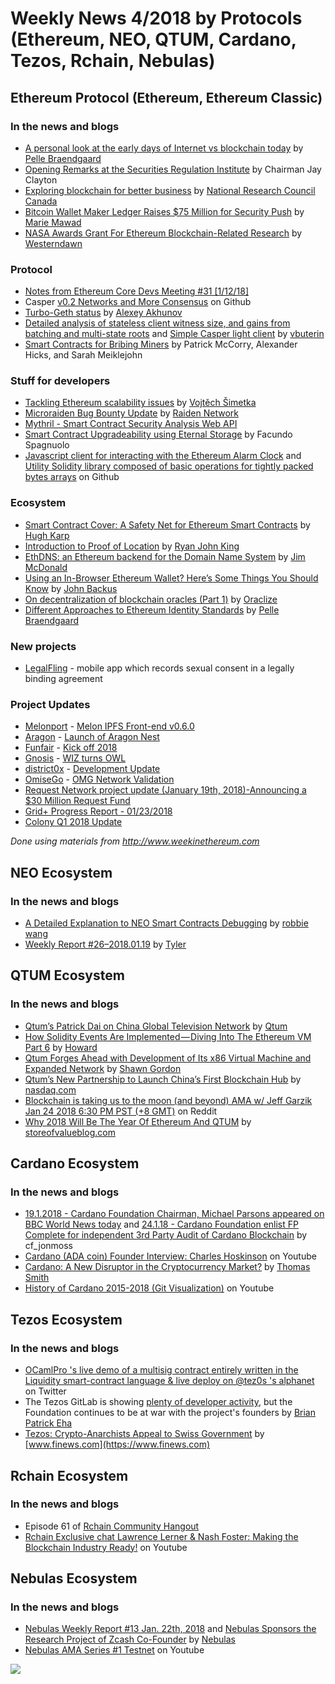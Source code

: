 ﻿# Weekly News 4/2018 by Protocols (Ethereum, NEO, QTUM, Cardano, Tezos, Rchain, Nebulas)

## Ethereum Protocol (Ethereum, Ethereum Classic)
### In the news and blogs
* [A personal look at the early days of Internet vs blockchain today](https://medium.com/@pelleb/personal-look-at-the-early-days-of-internet-vs-blockchain-today-590a98cb009f) by [Pelle Braendgaard](https://medium.com/@pelleb)
* [Opening Remarks at the Securities Regulation Institute](https://www.sec.gov/news/speech/speech-clayton-012218) by Chairman Jay Clayton
* [Exploring blockchain for better business](https://www.nrc-cnrc.gc.ca/eng/stories/2018/blockchains.html) by [National Research Council Canada](https://www.nrc-cnrc.gc.ca)
* [Bitcoin Wallet Maker Ledger Raises $75 Million for Security Push](https://www.bloomberg.com/news/articles/2018-01-18/bitcoin-wallet-maker-ledger-raises-75-million-for-security-push) by [Marie Mawad](https://twitter.com/Marie_a_Paris)
* [NASA Awards Grant For Ethereum Blockchain-Related Research](http://westerndawn.infos.st//index/nasa-awards-grant-ethereum-blockchain-related-research/) by [Westerndawn](http://westerndawn.infos.st)

### Protocol
* [Notes from Ethereum Core Devs Meeting #31 [1/12/18]](https://www.reddit.com/r/ethereum/comments/7s3bcx/notes_from_ethereum_core_devs_meeting_31_11218/)
* Casper [v0.2 Networks and More Consensus](https://github.com/ethereum/cbc-casper/releases/tag/0.2.0) on Github
* [Turbo-Geth status](https://medium.com/@akhounov/turbo-geth-status-534c10709206) by [Alexey Akhunov](https://medium.com/@akhounov)
* [Detailed analysis of stateless client witness size, and gains from batching and multi-state roots](https://ethresear.ch/t/detailed-analysis-of-stateless-client-witness-size-and-gains-from-batching-and-multi-state-roots/862) and [Simple Casper light client](https://ethresear.ch/t/simple-casper-light-client/828) by [vbuterin](https://ethresear.ch/u/vbuterin/summary)
* [Smart Contracts for Bribing Miners](http://homepages.cs.ncl.ac.uk/patrick.mccorry/minerbribery.pdf) by Patrick McCorry, Alexander Hicks, and Sarah Meiklejohn

### Stuff for developers
* [Tackling Ethereum scalability issues](https://medium.com/giveth/tackling-ethereum-scalability-issues-29bd700b5060) by [Vojtěch Šimetka](https://medium.com/@vojtechsimetka)
* [Microraiden Bug Bounty Update](https://medium.com/@raiden_network/microraiden-bug-bounty-update-695fddd6433) by [
Raiden Network](https://medium.com/@raiden_network)
* [Mythril - Smart Contract Security Analysis Web API](https://www.topcoder.com/challenges/30061900)
* [Smart Contract Upgradeability using Eternal Storage](https://blog.zeppelinos.org/smart-contract-upgradeability-using-eternal-storage/) by Facundo Spagnuolo
* [Javascript client for interacting with the Ethereum Alarm Clock](https://github.com/ethereum-alarm-clock/eac.js) and [Utility Solidity library composed of basic operations for tightly packed bytes arrays](https://github.com/GNSPS/solidity-bytes-utils) on Github

### Ecosystem
* [Smart Contract Cover: A Safety Net for Ethereum Smart Contracts](https://medium.com/nexus-mutual/smart-contract-cover-55782407722c) by [Hugh Karp](https://medium.com/@hugh_karp)
* [Introduction to Proof of Location](https://blog.foam.space/introduction-to-proof-of-location-6b4c77928022) by [Ryan John King](https://blog.foam.space/@foamspace)
* [EthDNS: an Ethereum backend for the Domain Name System](https://medium.com/@jgm.orinoco/ethdns-an-ethereum-backend-for-the-domain-name-system-d52dabd904b3) by [Jim McDonald](https://medium.com/@jgm.orinoco)
* [Using an In-Browser Ethereum Wallet? Here’s Some Things You Should Know](https://blog.hellobloom.io/using-an-in-browser-ethereum-wallet-heres-some-things-you-should-know-e01304b977e3) by [John Backus](https://blog.hellobloom.io/@jbackus)
* [On decentralization of blockchain oracles (Part 1)](https://medium.com/@oraclize/on-decentralization-of-blockchain-oracles-94fb78598e79) by [Oraclize](https://medium.com/@oraclize)
* [Different Approaches to Ethereum Identity Standards](https://medium.com/uport/different-approaches-to-ethereum-identity-standards-a09488347c87) by [Pelle Braendgaard](https://medium.com/@pelleb)

### New projects
* [LegalFling](https://legalfling.io/) - mobile app which records sexual consent in a legally binding agreement

### Project Updates
* [Melonport](https://melonport.com) - [Melon IPFS Front-end v0.6.0](https://medium.com/melonport-blog/melon-ipfs-front-end-v0-6-0-b87fff1a2c91)
* [Aragon](https://aragon.one/) - [Launch of Aragon Nest](https://blog.aragon.one/launch-of-aragon-nest-8d42d1a37595)
* [Funfair](https://funfair.io) - [Kick off 2018](https://funfair.io/january-update/)
* [Gnosis](https://gnosis.pm/) - [WIZ turns OWL](https://blog.gnosis.pm/wiz-turns-owl-813555100010)
* [district0x](https://district0x.io/) - [Development Update](https://blog.district0x.io/district0x-dev-update-january-23rd-2018-51c25b91e3b)
* [OmiseGo](https://omisego.network/) - [OMG Network Validation](https://blog.omisego.network/omg-network-validation-f935523086db)
* [Request Network project update (January 19th, 2018)-Announcing a $30 Million Request Fund](https://blog.request.network/request-network-project-update-january-19th-2018-announcing-a-30-million-request-fund-6a6f87d27d43)
* [Grid+ Progress Report - 01/23/2018](https://blog.gridplus.io/grid-progress-report-01-23-2018-a25c93803cd0)
* [Colony Q1 2018 Update](https://blog.colony.io/colony-q1-2018-update-f570b37071ac)

*Done using materials from http://www.weekinethereum.com*

## NEO Ecosystem
### In the news and blogs
* [A Detailed Explanation to NEO Smart Contracts Debugging](https://medium.com/neweconolab/a-detailed-explanation-to-neo-smart-contracts-debugging-9a2267fd1843) by [robbie wang](https://medium.com/@WangRobbie)
* [Weekly Report #26–2018.01.19](https://medium.com/proof-of-working/weekly-report-26-2018-01-19-b766ee379f52) by [Tyler](https://medium.com/@lllwvlvwlll)

## QTUM Ecosystem
### In the news and blogs
* [Qtum’s Patrick Dai on China Global Television Network](https://blog.qtum.org/qtums-patrick-dai-on-china-global-television-network-239a9f4baad5) by [Qtum](https://blog.qtum.org/@Qtum)
* [How Solidity Events Are Implemented — Diving Into The Ethereum VM Part 6](https://blog.qtum.org/how-solidity-events-are-implemented-diving-into-the-ethereum-vm-part-6-30e07b3037b9) by [Howard](https://blog.qtum.org/@hayeah)
* [Qtum Forges Ahead with Development of Its x86 Virtual Machine and Expanded Network](https://bitcoinmagazine.com/articles/qtum-forges-ahead-development-its-x86-virtual-machine-and-expanded-network/) by [Shawn Gordon](https://bitcoinmagazine.com/authors/shawn-gordon/)
* [Qtum’s New Partnership to Launch China’s First Blockchain Hub](http://www.nasdaq.com/article/qtums-new-partnership-to-launch-chinas-first-blockchain-hub-cm909962) by [nasdaq.com](http://www.nasdaq.com)
* [Blockchain is taking us to the moon (and beyond) AMA w/ Jeff Garzik Jan 24 2018 6:30 PM PST (+8 GMT)](https://www.reddit.com/r/Qtum/comments/7s0gru/blockchain_is_taking_us_to_the_moon_and_beyond/) on Reddit
* [Why 2018 Will Be The Year Of Ethereum And QTUM](http://storeofvalueblog.com/posts/why-2018-will-be-the-year-of-ethereum/) by [storeofvalueblog.com](http://storeofvalueblog.com)

## Cardano Ecosystem
### In the news and blogs
* [19.1.2018 - Cardano Foundation Chairman, Michael Parsons appeared on BBC World News today](https://forum.cardanohub.org/t/19-1-2018-cardano-foundation-chairman-michael-parsons-appeared-on-bbc-world-news-today/6532) and [24.1.18 - Cardano Foundation enlist FP Complete for independent 3rd Party Audit of Cardano Blockchain](https://forum.cardanohub.org/t/24-1-18-cardano-foundation-enlist-fp-complete-for-independent-3rd-party-audit-of-cardano-blockchain/6948) by cf_jonmoss
* [Cardano (ADA coin) Founder Interview: Charles Hoskinson](https://www.youtube.com/watch?v=pcNDSSmkgkA&utm_content=buffer769c3&utm_medium=social&utm_source=twitter.com&utm_campaign=buffer) on Youtube
* [Cardano: A New Disruptor in the Cryptocurrency Market?](https://themarketmogul.com/cardano-disruptor-cryptocurrency-market/) by [Thomas Smith](https://themarketmogul.com/author/thomassmith/)
* [History of Cardano 2015-2018 (Git Visualization)](https://www.youtube.com/watch?v=YtSfJqP04cQ) on Youtube

## Tezos Ecosystem
### In the news and blogs
* [OCamlPro 's live demo of a multisig contract entirely written in the Liquidity smart-contract language & live deploy on @tez0s 's alphanet](https://twitter.com/OCamlPro/status/956574674477047808) on Twitter
* The Tezos GitLab is showing [plenty of developer activity](https://gitlab.com/tezos/tezos/activity), but the Foundation continues to be at war with the project's founders by [Brian Patrick Eha](https://twitter.com/brianeha)
* [Tezos: Crypto-Anarchists Appeal to Swiss Government](https://www.finews.com/news/english-news/30398-tezos-crypto-cryptocurrencies-alain-bersier-johann-gevers-breitman) by [www.finews.com](https://www.finews.com)

## Rchain Ecosystem
### In the news and blogs
* Episode 61 of [Rchain Community Hangout](https://www.youtube.com/watch?v=vO-vunmEG-4)
* [Rchain Exclusive chat Lawrence Lerner & Nash Foster: Making the Blockchain Industry Ready!](https://www.youtube.com/watch?v=PwuV7ryhaXw&t=1s) on Youtube


## Nebulas Ecosystem
### In the news and blogs
* [Nebulas Weekly Report #13 Jan. 22th, 2018](https://medium.com/nebulasio/nebulas-weekly-report-13-jan-22th-2018-55d6a18a6cdf) and [Nebulas Sponsors the Research Project of Zcash Co-Founder](https://medium.com/nebulasio/nebulas-sponsors-the-research-project-of-zcash-co-founder-37b57a872ba6) by [Nebulas](https://medium.com/@nebulasio)
* [Nebulas AMA Series #1 Testnet](https://www.youtube.com/watch?v=oWW4IkK7Mt0&t=30s) on Youtube

[![](https://steemitimages.com/DQmdkWT6cCPVYNzZASwHD3WZ5hKpHQv7927MvBt8wRYDDEC/image.png)](http://company.cyber.fund/#newsletter)
